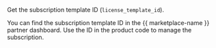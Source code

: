 Get the subscription template ID (`license_template_id`).

You can find the subscription template ID in the {{ marketplace-name }} partner dashboard. Use the ID in the product code to manage the subscription.